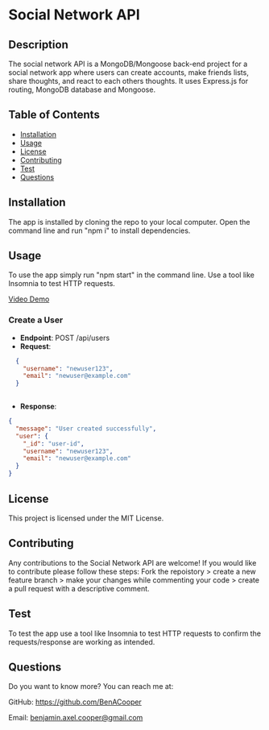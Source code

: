 
  # Social Network API
    
  ## Description
  The social network API is a MongoDB/Mongoose back-end project for a social network app where users can create accounts, make friends lists, share thoughts, and react to each others thoughts. It uses Express.js for routing, MongoDB database and Mongoose.
   

  ## Table of Contents
  - [Installation](#installation)
  - [Usage](#usage) 
  - [License](#license)
  - [Contributing](#contributing)
  - [Test](#test)
  - [Questions](#questions)

    
  ## Installation
  The app is installed by cloning the repo to your local computer. Open the command line and run "npm i" to install dependencies.
    
  ## Usage
  To use the app simply run "npm start" in the command line. Use a tool like Insomnia to test HTTP requests.  

  [Video Demo](https://drive.google.com/file/d/1qLBEh4TTzMlvRcIY6X3WlSvMrcuPvsNm/view)

  ### Create a User

- **Endpoint**: POST /api/users
- **Request**:
```json
  {
    "username": "newuser123",
    "email": "newuser@example.com"
  }
  
```
- **Response**:
```json
{
  "message": "User created successfully",
  "user": {
    "_id": "user-id",
    "username": "newuser123",
    "email": "newuser@example.com"
  }
}
```
 

  ## License
  This project is licensed under the MIT License.
    
  ## Contributing
  Any contributions to the Social Network API are welcome! If you would like to contribute please follow these steps: Fork the repoistory > create a new feature branch > make your changes while commenting your code > create a pull request with a descriptive comment.
    
  ## Test
  To test the app use a tool like Insomnia to test HTTP requests to confirm the requests/response are working as intended.
    
  ## Questions
  Do you want to know more? You can reach me at:
  
  GitHub: https://github.com/BenACooper
  
  Email: benjamin.axel.cooper@gmail.com
  